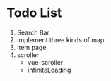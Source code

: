 # Todo List

1. Search Bar
2. implement three kinds of map
3. item page
4. scroller
    - vue-scroller
    - infiniteLoading
